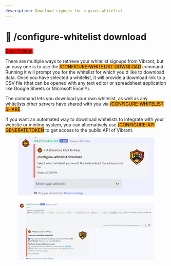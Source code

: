 ```yaml
---
description: Download signups for a given whitelist
---
```


# 🔽 /configure-whitelist download

<mark style="background-color:red;">Black Edition</mark>

There are multiple ways to retrieve your whitelist signups from Vibrant, but an easy one is to use the <mark style="background-color:orange;">/CONFIGURE-WHITELIST DOWNLOAD</mark> command. Running it will prompt you for the whitelist for which you'd like to download data. Once you have selected a whitelist, it will provide a download link to a CSV file (that can be opened with any text editor or spreadsheet application like Google Sheets or Microsoft Excel®).

The command lets you download your own whitelist, as well as any whitelists other servers have shared with you via <mark style="background-color:orange;">/CONFIGURE-WHITELIST SHARE</mark>.

&#x20;If you want an automated way to download whitelists to integrate with your website or minting system, you can alternatively use <mark style="background-color:orange;">/CONFIGURE-API GENERATETOKEN</mark> to get access to the public API of Vibrant.

<figure><img src="../../../.gitbook/assets/image (25).png" alt=""><figcaption></figcaption></figure>

<figure><img src="../../../.gitbook/assets/image (26).png" alt=""><figcaption></figcaption></figure>
